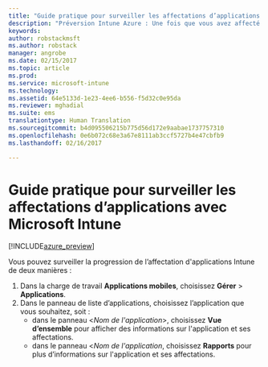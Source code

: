 ```yaml
---
title: "Guide pratique pour surveiller les affectations d’applications | Préversion Intune Azure | Microsoft Docs"
description: "Préversion Intune Azure : Une fois que vous avez affecté une application à des utilisateurs ou des appareils, utilisez ces informations pour surveiller son état."
keywords: 
author: robstackmsft
ms.author: robstack
manager: angrobe
ms.date: 02/15/2017
ms.topic: article
ms.prod: 
ms.service: microsoft-intune
ms.technology: 
ms.assetid: 64e5133d-1e23-4ee6-b556-f5d32c0e95da
ms.reviewer: mghadial
ms.suite: ems
translationtype: Human Translation
ms.sourcegitcommit: b4d095506215b775d56d172e9aabae1737757310
ms.openlocfilehash: 0e6b072c68e3a67e8111ab3ccf5727b4e47cbfb9
ms.lasthandoff: 02/16/2017

---
```


# <a name="how-to-monitor-app-assignments-with-microsoft-intune"></a>Guide pratique pour surveiller les affectations d’applications avec Microsoft Intune

[!INCLUDE[azure_preview](../includes/azure_preview.md)]

Vous pouvez surveiller la progression de l’affectation d'applications Intune de deux manières :

1. Dans la charge de travail **Applications mobiles**, choisissez **Gérer** > **Applications**.
2. Dans le panneau de liste d’applications, choisissez l’application que vous souhaitez, soit :
    - dans le panneau <*Nom de l'application*>, choisissez **Vue d’ensemble** pour afficher des informations sur l'application et ses affectations.
    - dans le panneau <*Nom de l'application*, choisissez **Rapports** pour plus d’informations sur l'application et ses affectations.

